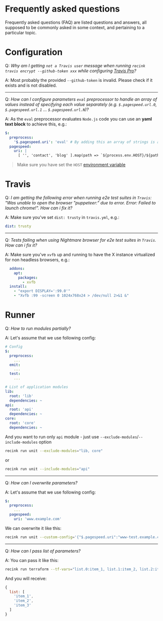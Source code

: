 Frequently asked questions
==========================

Frequently asked questions (FAQ) are listed questions and answers, 
all supposed to be commonly asked in some context, 
and pertaining to a particular topic.


# Configuration

Q: _Why am I getting `not a Travis user` message when running  `recink travis encrypt --github-token xxx` while configuring [Travis Pro](https://travis-ci.com)?_
  
A: Most probably the provided `--github-token` is invalid. Please check if it exists and is not disabled.

___

Q: _How can I configure parameters `eval` preprocessor to handle an array of values instead of specifying each value separately (e.g. `$.pagespeed.url.0`, `$.pagespeed.url.1` ... `$.pagespeed.url.N`)?_

A: As the `eval` preprocessor evaluates `Node.js` code you can use an **yaml text block** to achieve this, e.g.:

```yaml
$:
  preprocess:
    '$.pagespeed.uri': 'eval' # By adding this an array of strings is assigned to the "pagespeed.uri" property
  pagespeed:
    uri: |
      [ '', 'contact', 'blog' ].map(path => `${process.env.HOST}/${path}`)
```

> Make sure you have set the `HOST` [environment variable](https://github.com/MitocGroup/recink/blob/master/docs/guide.md#adding-travis-environment-variables)


# Travis

Q: _I am getting the following error when running e2e test suites in `Travis`: "Was unable to open the browser "puppeteer:" due to error. Error: Failed to launch chrome!". How can i fix it?_

A: Make sure you've set `dist: trusty` in `travis.yml`, e.g.:

```yaml
dist: trusty
```

___

Q: _Tests failing when using Nightmare browser for e2e test suites in `Travis`. How can i fix it?_

A: Make sure you've `xvfb` up and running to have the X instance virtualized for non headless browsers, e.g.:

```yaml
  addons:
    apt:
      packages:
        - xvfb
  install:
    - "export DISPLAY=':99.0'"
    - "Xvfb :99 -screen 0 1024x768x24 > /dev/null 2>&1 &"
```

# Runner

Q: _How to run modules partially?_

A: Let's assume that we use following config:

```yaml
# Config
$:
  preprocess:
    ...
  emit:
    ...
  test:
    ...

# List of application modules
lib:
  root: 'lib'
  dependencies: ~
api:
  root: 'api'
  dependencies: ~
core:
  root: 'core'
  dependencies: ~
```

And you want to run only `api` module - just use `--exclude-modules`/`--include-modules` option


```bash
recink run unit --exclude-modules="lib, core"
```

or

```bash
recink run unit --include-modules="api"
```

___

Q: _How can I overwrite parameters?_

A: Let's assume that we use following config:

```yaml
$:
  preprocess:
    ...
  pagespeed:
    uri: 'www.example.com'
```

We can overwrite it like this:

```bash
recink run unit --custom-config='{"$.pagespeed.uri":"www-test.example.com"}'
```

___

Q: _How can I pass list of parameters?_

A: You can pass it like this:

```bash
recink run terraform --tf-vars="list.0:item_1, list.1:item_2, list.2:item_3"
```

And you will receive:

```javascript
{
  list: [
    'item_1',
    'item_2',
    'item_3' 
  ]
}
```
